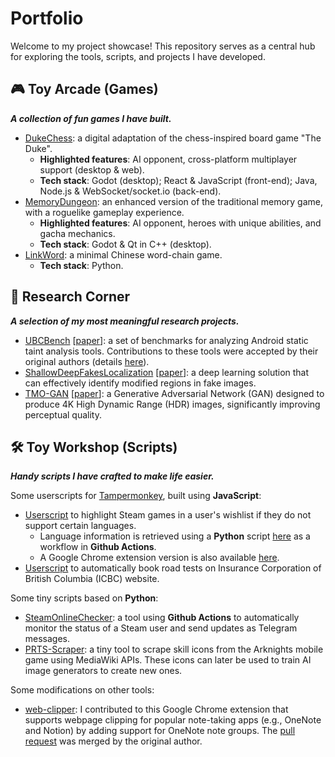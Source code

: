 # Portfolio
Welcome to my project showcase! This repository serves as a central hub for exploring the tools, scripts, and projects I have developed.

## 🎮 Toy Arcade (Games)

***A collection of fun games I have built.***

- [DukeChess](https://github.com/zjbthomas/DukeChess): a digital adaptation of the chess-inspired board game "The Duke".
    - **Highlighted features**: AI opponent, cross-platform multiplayer support (desktop & web).
    - **Tech stack**: Godot (desktop); React & JavaScript (front-end); Java, Node.js & WebSocket/socket.io (back-end).
- [MemoryDungeon](https://github.com/zjbthomas/MemoryDungeon): an enhanced version of the traditional memory game, with a roguelike gameplay experience.
    - **Highlighted features**: AI opponent, heroes with unique abilities, and gacha mechanics.
    - **Tech stack**: Godot & Qt in C++ (desktop).
- [LinkWord](https://github.com/zjbthomas/LinkWord): a minimal Chinese word-chain game.
    - **Tech stack**: Python.

## 🔬 Research Corner

***A selection of my most meaningful research projects.***

- [UBCBench](https://github.com/LinaQiu/UBCBench) [[paper](https://www.computer.org/csdl/journal/ts/2022/10/09529015/1wB2FS12ld6)]: a set of benchmarks for analyzing Android static taint analysis tools. Contributions to these tools were accepted by their original authors (details [here](https://resess.github.io/artifacts/StaticTaint/ubcbench/#fixed-bugs)).
- [ShallowDeepFakesLocalization](https://github.com/zjbthomas/ShallowDeepFakesLocalization) [[paper](https://ieeexplore.ieee.org/document/10074246)]: a deep learning solution that can effectively identify modified regions in fake images.
- [TMO-GAN](https://github.com/zjbthomas/TMO-GAN) [[paper](https://ieeexplore.ieee.org/abstract/document/10074176)]: a Generative Adversarial Network (GAN) designed to produce 4K High Dynamic Range (HDR) images, significantly
improving perceptual quality.

## 🛠️ Toy Workshop (Scripts)

***Handy scripts I have crafted to make life easier.***

Some userscripts for [Tampermonkey](https://www.tampermonkey.net/), built using **JavaScript**:
- [Userscript](https://github.com/zjbthomas/Tampermonkey/tree/main/SteamLanguage) to highlight Steam games in a user's wishlist if they do not support certain languages.
    - Language information is retrieved using a **Python** script [here](https://github.com/zjbthomas/SteamOnlineChecker/blob/main/steam_language.py) as a workflow in **Github Actions**. 
    - A Google Chrome extension version is also available [here](https://github.com/zjbthomas/LanguageInfo).
- [Userscript](https://github.com/zjbthomas/Tampermonkey/tree/main/ICBC) to automatically book road tests on Insurance Corporation of British Columbia (ICBC) website.

Some tiny scripts based on **Python**:
- [SteamOnlineChecker](https://github.com/zjbthomas/SteamOnlineChecker): a tool using **Github Actions** to automatically monitor the status of a Steam user and send updates as Telegram messages.
- [PRTS-Scraper](https://github.com/zjbthomas/PRTS-Scraper): a tiny tool to scrape skill icons from the Arknights mobile game using MediaWiki APIs. These icons can later be used to train AI image generators to create new ones.

Some modifications on other tools:
- [web-clipper](https://github.com/zjbthomas/web-clipper): I contributed to this Google Chrome extension that supports webpage clipping for popular note-taking apps (e.g., OneNote and Notion) by adding support for OneNote note groups. The [pull request](https://github.com/webclipper/web-clipper/pull/950) was merged by the original author.